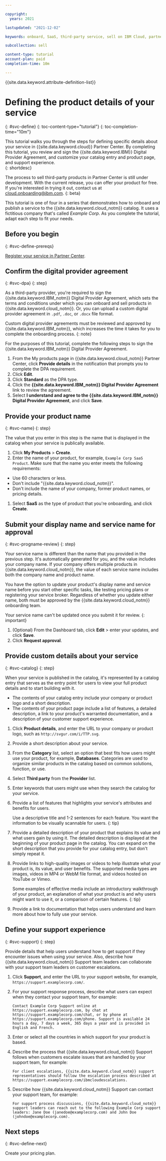 ```yaml
---

copyright:
  years: 2021

lastupdated: "2021-12-02"

keywords: onboard, SaaS, third-party service, sell on IBM Cloud, partner center, product details, catalog entry, support, pricing, catalog, service name, display name, customize, programmatic name

subcollection: sell

content-type: tutorial
account-plan: paid
completion-time: 10m 

---
```


{{site.data.keyword.attribute-definition-list}}


# Defining the product details of your service
{: #svc-define}
{: toc-content-type="tutorial"} 
{: toc-completion-time="10m"} 

This tutorial walks you through the steps for defining specific details about your service in {{site.data.keyword.cloud}} Partner Center. By completing this tutorial, you review and sign the {{site.data.keyword.IBM}} Digital Provider Agreement, and customize your catalog entry and product page, and support experience.  
{: shortdesc}

The process to sell third-party products in Partner Center is still under development. With the current release, you can offer your product for free. If you're interested in trying it out, contact us at cloud.onboarding@ibm.com.
{: beta}

This tutorial is one of four in a series that demonstrates how to onboard and publish a service to the {{site.data.keyword.cloud_notm}} catalog. It uses a fictitious company that's called *Example Corp*. As you complete the tutorial, adapt each step to fit your needs.

## Before you begin
{: #svc-define-prereqs}

[Register your service in Partner Center](/docs/sell?topic=sell-svc-register).

## Confirm the digital provider agreement
{: #svc-dpa}
{: step}

As a third-party provider, you're required to sign the {{site.data.keyword.IBM_notm}} Digital Provider Agreement, which sets the terms and conditions under which you can onboard and sell products in {{site.data.keyword.cloud_notm}}. Or, you can upload a custom digital provider agreement in `.pdf`, `.doc`, or `.docx` file format.

Custom digital provider agreements must be reviewed and approved by {{site.data.keyword.IBM_notm}}, which increases the time it takes for you to complete the onboarding process. 
{: note}

For the purposes of this tutorial, complete the following steps to sign the {{site.data.keyword.IBM_notm}} Digital Provider Agreement. 

1. From the My products page in {{site.data.keyword.cloud_notm}} Partner Center, click **Provide details** in the notification that prompts you to complete the DPA requirement.
1. Click **Edit**. 
1. Click **Standard** as the DPA type.
1. Click the **{{site.data.keyword.IBM_notm}} Digital Provider Agreement** link to review the agreement. 
1. Select **I understand and agree to the {{site.data.keyword.IBM_notm}} Digital Provider Agreement**, and click **Save**.

## Provide your product name
{: #svc-name}
{: step}

The value that you enter in this step is the name that is displayed in the catalog when your service is publically available. 

1. Click **My Products** > **Create**. 
1. Enter the name of your product, for example, `Example Corp SaaS Product`. Make sure that the name you enter meets the following requirements:
  
* Use 60 characters or less.
* Don't include "{{site.data.keyword.cloud_notm}}".
* Don't include the name of your company, former product names, or pricing details.

1. Select **SaaS** as the type of product that you're onboarding, and click **Create**.

## Submit your display name and service name for approval
{: #svc-progname-review}
{: step}

Your service name is different than the name that you provided in the previous step. It's automatically generated for you, and the value includes your company name. If your company offers multiple products in {{site.data.keyword.cloud_notm}}, the value of each service name includes both the company name and product name.

You have the option to update your product's display name and service name before you start other specific tasks, like testing pricing plans or registering your service broker. Regardless of whether you update either name, both must be approved by the {{site.data.keyword.cloud_notm}} onboarding team.

Your service name can't be updated once you submit it for review.
{: important}

1. (Optional) From the Dashboard tab, click **Edit** > enter your updates, and click **Save**.
1. Click **Request approval**.  







## Provide custom details about your service
{: #svc-catalog}
{: step}

When your service is published in the catalog, it's represented by a catalog entry that serves as the entry point for users to view your full product details and to start building with it. 

* The contents of your catalog entry include your company or product logo and a short description. 
* The contents of your product page include a list of features, a detailed description, a link to your product's warranted documentation, and a description of your customer support experience. 

1. Click **Product details**, and enter the URL to your company or product logo, such as `http://svgur.com/i/TTP.svg`.
1. Provide a short description about your service.
1. From the **Category** list, select an option that best fits how users might use your product, for example, **Databases**. Categories are used to organize similar products in the catalog based on common solutions, function, or use.
1. Select **Third party** from the **Provider** list.
1. Enter keywords that users might use when they search the catalog for your service.
1. Provide a list of features that highlights your service's attributes and benefits for users.

   Use a descriptive title and 1-2 sentences for each feature. You want the information to be visually scannable for users.
   {: tip}

1. Provide a detailed description of your product that explains its value and what users gain by using it. The detailed description is displayed at the beginning of your product page in the catalog. You can expand on the short description that you provide for your catalog entry, but don't simply repeat it. 
1. Provide links to high-quality images or videos to help illustrate what your product is, its value, and user benefits. The supported media types are images, videos in MP4 or WebM file format, and videos hosted on YouTube or Vimeo.

   Some examples of effective media include an introductory walkthrough of your product, an explanation of what your product is and why users might want to use it, or a comparison of certain features. 
   {: tip}

1. Provide a link to documentation that helps users understand and learn more about how to fully use your service.

## Define your support experience
{: #svc-support}
{: step}

Provide details that help users understand how to get support if they encounter issues when using your service. Also, describe how {{site.data.keyword.cloud_notm}} Support team leaders can collaborate with your support team leaders on customer escalations.

1. Click **Support**, and enter the URL to your support website, for example, `https://support.examplecorp.com/`.
2. For your support response process, describe what users can expect when they contact your support team, for example:

   `Contact Example Corp Support online at https://support.examplecorp.com, by chat at https://support.examplecorp.com/chat, or by phone at https://support.examplecorp.com/phone. Support is available 24 hours a day, 7 days a week, 365 days a year and is provided in English and French.`
  
3. Enter or select all the countries in which support for your product is based.
4. Describe the process that {{site.data.keyword.cloud_notm}} Support follows when customers escalate issues that are handled by your support team, for example: 

   `For client escalations, {{site.data.keyword.cloud_notm}} support representatives should follow the escalation process described at https://support.examplecorp.com/ibmcloudescalations.`
  
5. Describe how {{site.data.keyword.cloud_notm}} Support can contact your support team, for example:

   `For support process discussions, {{site.data.keyword.cloud_notm}} support leaders can reach out to the following Example Corp support leaders: Jane Doe (janedoe@examplecorp.com) and John Doe (johndoe@examplecorp.com).`

## Next steps
{: #svc-define-next}

Create your pricing plan. 
